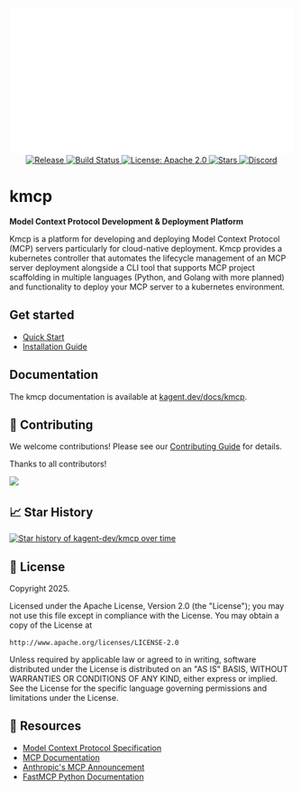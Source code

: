 <div align="center">
  <picture>
    <source media="(prefers-color-scheme: dark)" srcset="https://raw.githubusercontent.com/kagent-dev/kmcp/main/img/kmcp-logo-dark.svg" alt="kmcp" width="400">
    <source media="(prefers-color-scheme: light)" srcset="https://raw.githubusercontent.com/kagent-dev/kmcp/main/img/kmcp-logo-light.svg" alt="kmcp" width="400">
    <img alt="kmcp" src="https://raw.githubusercontent.com/kagent-dev/kmcp/main/img/kmcp-logo-light.svg">
  </picture>
  <div>
    <a href="https://github.com/kagent-dev/kmcp/releases">
      <img src="https://img.shields.io/github/v/release/kagent-dev/kmcp?style=flat&label=Latest%20version" alt="Release">
    </a>
    <a href="https://github.com/kagent-dev/kmcp/actions/workflows/tag.yaml">
      <img src="https://github.com/kagent-dev/kmcp/actions/workflows/tag.yaml/badge.svg" alt="Build Status" height="20">
    </a>
      <a href="https://opensource.org/licenses/Apache-2.0">
      <img src="https://img.shields.io/badge/License-Apache2.0-brightgreen.svg?style=flat" alt="License: Apache 2.0">
    </a>
    <a href="https://github.com/kagent-dev/kmcp">
      <img src="https://img.shields.io/github/stars/kagent-dev/kmcp.svg?style=flat&logo=github&label=Stars" alt="Stars">
    </a>
      <a href="https://discord.gg/Fu3k65f2k3">
      <img src="https://img.shields.io/discord/1346225185166065826?style=flat&label=Join%20Discord&color=6D28D9" alt="Discord">
    </a>
  </div>
</div>

# kmcp

**Model Context Protocol Development & Deployment Platform**

Kmcp is a platform for developing and deploying Model Context Protocol (MCP) servers particularly for cloud-native deployment. Kmcp provides a kubernetes controller that automates the lifecycle management of an MCP server deployment alongside a CLI tool that supports MCP project scaffolding in multiple languages (Python, and Golang with more planned) and functionality to deploy your MCP server to a kubernetes environment.

## Get started

- [Quick Start](https://kagent.dev/docs/kmcp/quickstart)
- [Installation Guide](https://kagent.dev/docs/kmcp/deploy/install-controller)

## Documentation

The kmcp documentation is available at [kagent.dev/docs/kmcp](https://kagent.dev/docs/kmcp).

## 🤝 Contributing

We welcome contributions! Please see our [Contributing Guide](CONTRIBUTING.md) for details.

Thanks to all contributors!

<a href="https://github.com/kagent-dev/kmcp/graphs/contributors">
  <img src="https://contrib.rocks/image?repo=kagent-dev/kmcp" />
</a>

## 📈 Star History

<a href="https://www.star-history.com/#kagent-dev/kmcp&Date">
 <picture>
   <source media="(prefers-color-scheme: dark)" srcset="https://api.star-history.com/svg?repos=kagent-dev/kmcp&type=Date&theme=dark" />
   <source media="(prefers-color-scheme: light)" srcset="https://api.star-history.com/svg?repos=kagent-dev/kmcp&type=Date" />
   <img alt="Star history of kagent-dev/kmcp over time" src="https://api.star-history.com/svg?repos=kagent-dev/kmcp&type=Date" />
 </picture>
</a>

## 📄 License

Copyright 2025.

Licensed under the Apache License, Version 2.0 (the "License");
you may not use this file except in compliance with the License.
You may obtain a copy of the License at

    http://www.apache.org/licenses/LICENSE-2.0

Unless required by applicable law or agreed to in writing, software
distributed under the License is distributed on an "AS IS" BASIS,
WITHOUT WARRANTIES OR CONDITIONS OF ANY KIND, either express or implied.
See the License for the specific language governing permissions and
limitations under the License.

## 🔗 Resources

- [Model Context Protocol Specification](https://spec.modelcontextprotocol.io/)
- [MCP Documentation](https://modelcontextprotocol.io/)
- [Anthropic's MCP Announcement](https://www.anthropic.com/news/model-context-protocol)
- [FastMCP Python Documentation](https://github.com/jlowin/fastmcp)
